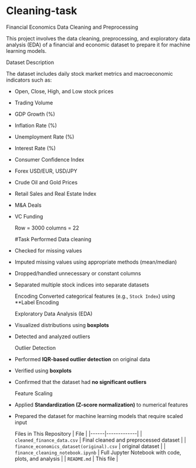 # Cleaning-task
Financial Economics Data Cleaning and Preprocessing

This project involves the data cleaning, preprocessing, and exploratory data analysis (EDA) of a financial and economic dataset to prepare it for machine learning models.

Dataset Description

The dataset includes daily stock market metrics and macroeconomic indicators such as:

- Open, Close, High, and Low stock prices
- Trading Volume
- GDP Growth (%)
- Inflation Rate (%)
- Unemployment Rate (%)
- Interest Rate (%)
- Consumer Confidence Index
- Forex USD/EUR, USD/JPY
- Crude Oil and Gold Prices
- Retail Sales and Real Estate Index
- M&A Deals
- VC Funding

  Row = 3000
  columns = 22

  #Task Performed
  Data cleaning
- Checked for missing values
- Imputed missing values using appropriate methods (mean/median)
- Dropped/handled unnecessary or constant columns
- Separated multiple stock indices into separate datasets

  Encoding
  Converted categorical features (e.g., `Stock Index`) using **Label Encoding

  Exploratory Data Analysis (EDA)
- Visualized distributions using  **boxplots**
- Detected and analyzed outliers

  Outlier Detection
- Performed **IQR-based outlier detection** on original data
- Verified using **boxplots**
- Confirmed that the dataset had **no significant outliers**

  Feature Scaling
- Applied **Standardization (Z-score normalization)** to numerical features
- Prepared the dataset for machine learning models that require scaled input

  Files in This Repository
| File |
|------|-------------|
| `cleaned_finance_data.csv` | Final cleaned and preprocessed dataset |
| `finance_economics_dataset(original).csv` | original dataset |
| `finance_cleaning_notebook.ipynb` | Full Jupyter Notebook with code, plots, and analysis |
| `README.md` | This file |
